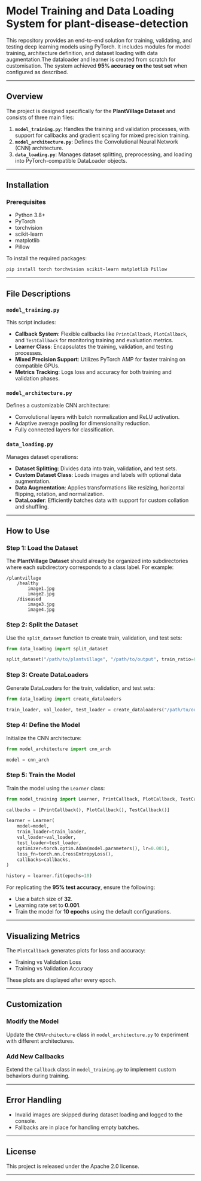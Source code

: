 # Model Training and Data Loading System for plant-disease-detection

This repository provides an end-to-end solution for training, validating, and testing deep learning models using PyTorch. It includes modules for model training, architecture definition, and dataset loading with data augmentation.The dataloader and learner is created from scratch for customisation. The system achieved **95% accuracy on the test set** when configured as described.

---

## Overview

The project is designed specifically for the **PlantVillage Dataset** and consists of three main files:
1. **`model_training.py`**: Handles the training and validation processes, with support for callbacks and gradient scaling for mixed precision training.
2. **`model_architecture.py`**: Defines the Convolutional Neural Network (CNN) architecture.
3. **`data_loading.py`**: Manages dataset splitting, preprocessing, and loading into PyTorch-compatible DataLoader objects.

---

## Installation

### Prerequisites
- Python 3.8+
- PyTorch
- torchvision
- scikit-learn
- matplotlib
- Pillow

To install the required packages:
```bash
pip install torch torchvision scikit-learn matplotlib Pillow
```

---

## File Descriptions

### `model_training.py`
This script includes:
- **Callback System**: Flexible callbacks like `PrintCallback`, `PlotCallback`, and `TestCallback` for monitoring training and evaluation metrics.
- **Learner Class**: Encapsulates the training, validation, and testing processes.
- **Mixed Precision Support**: Utilizes PyTorch AMP for faster training on compatible GPUs.
- **Metrics Tracking**: Logs loss and accuracy for both training and validation phases.

### `model_architecture.py`
Defines a customizable CNN architecture:
- Convolutional layers with batch normalization and ReLU activation.
- Adaptive average pooling for dimensionality reduction.
- Fully connected layers for classification.

### `data_loading.py`
Manages dataset operations:
- **Dataset Splitting**: Divides data into train, validation, and test sets.
- **Custom Dataset Class**: Loads images and labels with optional data augmentation.
- **Data Augmentation**: Applies transformations like resizing, horizontal flipping, rotation, and normalization.
- **DataLoader**: Efficiently batches data with support for custom collation and shuffling.

---

## How to Use

### Step 1: Load the Dataset
The **PlantVillage Dataset** should already be organized into subdirectories where each subdirectory corresponds to a class label. For example:
```
/plantvillage
    /healthy
        image1.jpg
        image2.jpg
    /diseased
        image3.jpg
        image4.jpg
```

### Step 2: Split the Dataset
Use the `split_dataset` function to create train, validation, and test sets:
```python
from data_loading import split_dataset

split_dataset("/path/to/plantvillage", "/path/to/output", train_ratio=0.7, val_ratio=0.2, test_ratio=0.1)
```

### Step 3: Create DataLoaders
Generate DataLoaders for the train, validation, and test sets:
```python
from data_loading import create_dataloaders

train_loader, val_loader, test_loader = create_dataloaders("/path/to/output", batch_size=32)
```

### Step 4: Define the Model
Initialize the CNN architecture:
```python
from model_architecture import cnn_arch

model = cnn_arch
```

### Step 5: Train the Model
Train the model using the `Learner` class:
```python
from model_training import Learner, PrintCallback, PlotCallback, TestCallback

callbacks = [PrintCallback(), PlotCallback(), TestCallback()]

learner = Learner(
    model=model,
    train_loader=train_loader,
    val_loader=val_loader,
    test_loader=test_loader,
    optimizer=torch.optim.Adam(model.parameters(), lr=0.001),
    loss_fn=torch.nn.CrossEntropyLoss(),
    callbacks=callbacks,
)

history = learner.fit(epochs=10)
```

For replicating the **95% test accuracy**, ensure the following:
- Use a batch size of **32**.
- Learning rate set to **0.001**.
- Train the model for **10 epochs** using the default configurations.

---

## Visualizing Metrics
The `PlotCallback` generates plots for loss and accuracy:
- Training vs Validation Loss
- Training vs Validation Accuracy

These plots are displayed after every epoch.

---

## Customization

### Modify the Model
Update the `CNNArchitecture` class in `model_architecture.py` to experiment with different architectures.

### Add New Callbacks
Extend the `Callback` class in `model_training.py` to implement custom behaviors during training.

---

## Error Handling
- Invalid images are skipped during dataset loading and logged to the console.
- Fallbacks are in place for handling empty batches.

---

## License
This project is released under the Apache 2.0 license.

---


